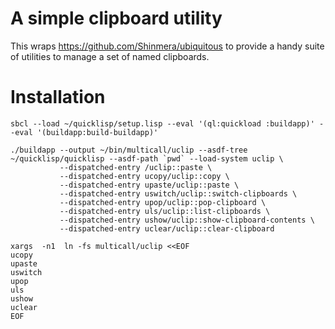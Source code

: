 # A simple clipboard utility

This wraps <https://github.com/Shinmera/ubiquitous> to provide a handy suite of
utilities to manage a set of named clipboards.

# Installation

```(lang=sh)
sbcl --load ~/quicklisp/setup.lisp --eval '(ql:quickload :buildapp)' --eval '(buildapp:build-buildapp)'

./buildapp --output ~/bin/multicall/uclip --asdf-tree ~/quicklisp/quicklisp --asdf-path `pwd` --load-system uclip \
           --dispatched-entry /uclip::paste \
           --dispatched-entry ucopy/uclip::copy \
           --dispatched-entry upaste/uclip::paste \
           --dispatched-entry uswitch/uclip::switch-clipboards \
           --dispatched-entry upop/uclip::pop-clipboard \
           --dispatched-entry uls/uclip::list-clipboards \
           --dispatched-entry ushow/uclip::show-clipboard-contents \
           --dispatched-entry uclear/uclip::clear-clipboard

xargs  -n1  ln -fs multicall/uclip <<EOF
ucopy
upaste
uswitch
upop
uls
ushow
uclear
EOF
```
